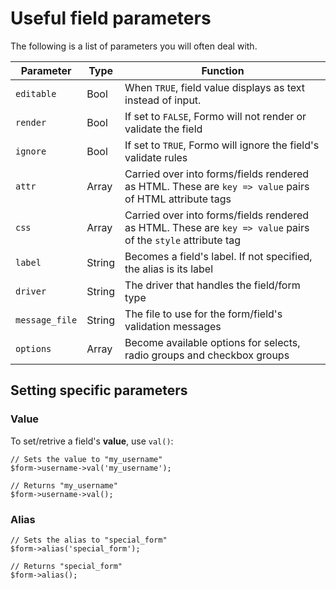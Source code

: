 # Useful field parameters

The following is a list of parameters you will often deal with.

Parameter		|	Type	|	Function
----------------|-----------|------------
`editable`		|	Bool	|	When `TRUE`, field value displays as text instead of input.
`render`		|	Bool	|	If set to `FALSE`, Formo will not render or validate the field
`ignore`		|	Bool	|	If set to `TRUE`, Formo will ignore the field's validate rules
`attr`			|	Array	|	Carried over into forms/fields rendered as HTML. These are `key => value` pairs of HTML attribute tags
`css`			|	Array	|	Carried over into forms/fields rendered as HTML. These are `key => value` pairs of the `style` attribute tag
`label`			|	String	|	Becomes a field's label. If not specified, the alias is its label
`driver`		|	String	|	The driver that handles the field/form type
`message_file`	|	String	|	The file to use for the form/field's validation messages
`options`		|	Array	|	Become available options for selects, radio groups and checkbox groups

## Setting specific parameters

### Value

To set/retrive a field's **value**, use `val()`:

	// Sets the value to "my_username"
	$form->username->val('my_username');
	
	// Returns "my_username"
	$form->username->val();
	
### Alias

	// Sets the alias to "special_form"
	$form->alias('special_form');
	
	// Returns "special_form"
	$form->alias();
